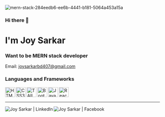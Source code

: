 ![mern-stack-284eedb6-ee6b-4441-b181-5064a453a15a](https://user-images.githubusercontent.com/77662668/134035337-de4c3267-4da3-4200-b4e4-773064ec8995.png)


### Hi there 👋

# I'm Joy Sarkar
### Want to be MERN stack developer

Email: joysarkarbd407@gmail.com
<!-- Portfolio: <a href="My Own Site Link" target="_blank">My Own Site Link</a> -->

### Languages and Frameworks

<img align="left" alt="HTML5" title="HTML5" height="32" width="32" src="https://img.icons8.com/color/48/000000/html-5--v1.png"/>
<img align="left" alt="CSS3" title="CSS3" height="32" width="32" src="https://tecnologiaenvivo.com/wp-content/uploads/2014/01/CSS3-Logo.png"/>
<img align="left" alt="TAILWIND" title="TAILWIND" height="32" width="32" src="https://media.zeemly.com/zeemly/product/tailwind-css.png"/>
<img align="left" alt="Bootstrap" title="Bootstrap" height="32" width="32" src="https://img.icons8.com/color/48/000000/bootstrap.png" />
<img align="left" alt="JavaScript" title="JavaScript" height="32" width="32" src="https://img.icons8.com/color/48/000000/javascript--v1.png" />
<img align="left" alt="ReactJs" title="ReactJS" height="32" width="32" src="https://img.icons8.com/color/48/000000/react-native.png"/>
<!-- <img align="left" alt="ExpressJS" title="ExpressJS" height="32" width="32" src="https://i.imgur.com/HIF5Fwy.jpg"/> -->
<!-- <img align="left" alt="Typescript" title="Typescript" height="32" width="32" src="https://img.icons8.com/color/48/000000/typescript.png" /> -->
<!-- <img align="left" alt="NodeJS" title="NodeJS" height="32" width="32" src="https://img.icons8.com/color/48/000000/nodejs.png" /> -->
<!-- <img align="left" alt="MongoDB" title="MongoDB" height="32" width="32" src="https://img.icons8.com/color/48/000000/mongodb.png" /> -->
<!-- <img align="left" alt="Firebase" title="Firebase" height="32" width="32" src="https://img.icons8.com/color/48/000000/firebase.png" /> -->
<!-- <img align="left" alt="Material-UI" title="Material-UI" height="32" width="32" src="https://img.icons8.com/color/48/000000/material-ui.png" /> -->
<!-- <img align="left" alt="Ant Design" title="Ant Design" height="32" width="32" src="https://i.imgur.com/y42qtQb.png" /> -->

<br />
<br />

---


[<img align="left" alt="Joy Sarkar | LinkedIn" title="LinkedIn" src="https://img.shields.io/badge/LinkedIn-0077B5?style=for-the-badge&logo=linkedin&logoColor=white" />][linkedin]
<!-- [<img align="left" alt="taib islam dipu | Medium" title="Medium" src="https://img.shields.io/badge/Medium-12100E?style=for-the-badge&logo=medium&logoColor=white" />][medium] -->
<!-- [<img align="left" alt="Joy Sarkar | Twitter" title="Twitter" src="https://img.shields.io/badge/Twitter-1DA1F2?style=for-the-badge&logo=twitter&logoColor=white" />][twitter] -->
[<img align="left" alt="Joy Sarkar | Facebook" title="Facebook" src="https://img.shields.io/badge/Facebook-1877F2?style=for-the-badge&logo=facebook&logoColor=white" target="_blank" />][facebook]

<br />
<br />



<!-- [website]: My Own Website Link/ -->
[facebook]: https://www.facebook.com/joysarkar490/
<!-- [twitter]:  -->
[linkedin]: https://www.linkedin.com/in/joy-sarkar-479496204/
